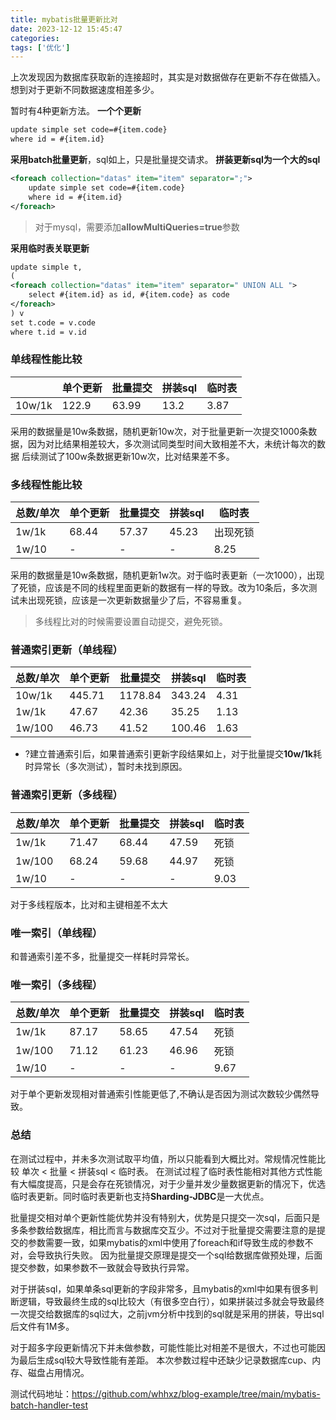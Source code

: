 ```yaml
---
title: mybatis批量更新比对
date: 2023-12-12 15:45:47
categories:
tags: ['优化']
---
```

上次发现因为数据库获取新的连接超时，其实是对数据做存在更新不存在做插入。想到对于更新不同数据速度相差多少。
 
暂时有4种更新方法。
**一个个更新**
```xml
update simple set code=#{item.code}
where id = #{item.id}
```
**采用batch批量更新**，sql如上，只是批量提交请求。
**拼装更新sql为一个大的sql**
```xml
<foreach collection="datas" item="item" separator=";">
    update simple set code=#{item.code}
    where id = #{item.id}
</foreach>
```
> 对于mysql，需要添加**allowMultiQueries=true**参数

**采用临时表关联更新**
```xml
update simple t,
(
<foreach collection="datas" item="item" separator=" UNION ALL ">
    select #{item.id} as id, #{item.code} as code
</foreach>
) v
set t.code = v.code
where t.id = v.id
```
<!-- more -->
### 单线程性能比较
|     | 单个更新  | 批量提交  | 拼装sql  | 临时表  |
|  ----  | ----  |----  |----  |----  |
| 10w/1k  | 122.9 | 63.99 | 13.2 | 3.87 |

采用的数据量是10w条数据，随机更新10w次，对于批量更新一次提交1000条数据，因为对比结果相差较大，多次测试同类型时间大致相差不大，未统计每次的数据
后续测试了100w条数据更新10w次，比对结果差不多。

### 多线程性能比较
|   总数/单次  | 单个更新  | 批量提交  | 拼装sql  | 临时表|
|  ----  | ----  |----  |----  |----  |
| 1w/1k  | 68.44 | 57.37 | 45.23 |出现死锁 |
| 1w/10  | - | - | - | 8.25 |

采用的数据量是10w条数据，随机更新1w次。对于临时表更新（一次1000），出现了死锁，应该是不同的线程里面更新的数据有一样的导致。改为10条后，多次测试未出现死锁，应该是一次更新数据量少了后，不容易重复。
> 多线程比对的时候需要设置自动提交，避免死锁。

### 普通索引更新（单线程）
|  总数/单次   | 单个更新  | 批量提交  | 拼装sql  | 临时表  |
|  ----  | ----  |----  |----  |----  |
| 10w/1k  | 445.71 | 1178.84 | 343.24 | 4.31 |
| 1w/1k  | 47.67 | 42.36 | 35.25 | 1.13 |
| 1w/100  | 46.73 | 41.52 | 100.46 | 1.63 |

* ?建立普通索引后，如果普通索引更新字段结果如上，对于批量提交**10w/1k**耗时异常长（多次测试），暂时未找到原因。

### 普通索引更新（多线程）
|  总数/单次   | 单个更新  | 批量提交  | 拼装sql |  临时表 |
|  ----  | ----  |----  |----  |----  |
| 1w/1k  | 71.47 | 68.44 | 47.59 | 死锁 | 
| 1w/100  | 68.24 | 59.68 | 44.97 |  死锁 |
| 1w/10  | - | - | - |  9.03 |

对于多线程版本，比对和主键相差不太大

### 唯一索引（单线程）
和普通索引差不多，批量提交一样耗时异常长。

### 唯一索引（多线程）
|  总数/单次   | 单个更新  | 批量提交  | 拼装sql |  临时表 |
|  ----  | ----  |----  |----  |----  |
| 1w/1k  | 87.17 | 58.65 | 47.54 | 死锁 | 
| 1w/100  | 71.12 | 61.23 | 46.96 |  死锁 |
| 1w/10  | - | - | - |  9.67 |

对于单个更新发现相对普通索引性能更低了,不确认是否因为测试次数较少偶然导致。

### 总结
在测试过程中，并未多次测试取平均值，所以只能看到大概比对。常规情况性能比较 单次 < 批量 < 拼装sql < 临时表。
在测试过程了临时表性能相对其他方式性能有大幅度提高，只是会存在死锁情况，对于少量并发少量数据更新的情况下，优选临时表更新。同时临时表更新也支持**Sharding-JDBC**是一大优点。

批量提交相对单个更新性能优势并没有特别大，优势是只提交一次sql，后面只是多条参数给数据库，相比而言与数据库交互少。不过对于批量提交需要注意的是提交的参数需要一致，如果mybatis的xml中使用了foreach和if导致生成的参数不对，会导致执行失败。
因为批量提交原理是提交一个sql给数据库做预处理，后面提交参数，如果参数不一致就会导致执行异常。

对于拼装sql，如果单条sql更新的字段非常多，且mybatis的xml中如果有很多判断逻辑，导致最终生成的sql比较大（有很多空白行），如果拼装过多就会导致最终一次提交给数据库的sql过大，之前jvm分析中找到的sql就是采用的拼装，导出sql后文件有1M多。

对于超多字段更新情况下并未做参数，可能性能比对相差不是很大，不过也可能因为最后生成sql较大导致性能有差距。
本次参数过程中还缺少记录数据库cup、内存、磁盘占用情况。

测试代码地址：https://github.com/whhxz/blog-example/tree/main/mybatis-batch-handler-test